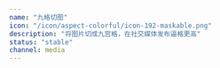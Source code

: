 ```yaml
---
name: "九格切图"
icon: "/icon/aspect-colorful/icon-192-maskable.png"
description: "将图片切成九宫格，在社交媒体发布逼格更高"
status: "stable"
channel: media
---
```

